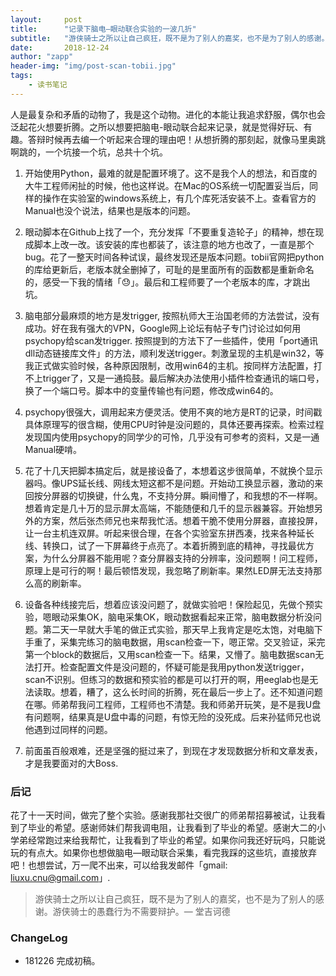 ```yaml
---
layout:     post
title:      "记录下脑电—眼动联合实验的一波几折"
subtitle:   "游侠骑士之所以让自己疯狂，既不是为了别人的嘉奖，也不是为了别人的感谢。游侠骑士的愚蠢行为不需要辩护。"
date:       2018-12-24
author: "zapp"
header-img: "img/post-scan-tobii.jpg"
tags:
    - 读书笔记
---
```


人是最复杂和矛盾的动物了，我是这个动物。进化的本能让我追求舒服，偶尔也会泛起花火想要折腾。之所以想要把脑电-眼动联合起来记录，就是觉得好玩、有趣。答辩时候再去编一个听起来合理的理由吧！从想折腾的那刻起，就像马里奥跳啊跳的，一个坑接一个坑，总共十个坑。

1. 开始使用Python，最难的就是配置环境了。这不是我个人的想法，和百度的大牛工程师闲扯的时候，他也这样说。在Mac的OS系统一切配置妥当后，同样的操作在实验室的windows系统上，有几个库死活安装不上。查看官方的Manual也没个说法，结果也是版本的问题。

2. 眼动脚本在Github上找了一个，充分发挥「不要重复造轮子」的精神，想在现成脚本上改一改。该安装的库也都装了，该注意的地方也改了，一直是那个bug。花了一整天时间各种试误，最终发现还是版本问题。tobii官网把python的库给更新后，老版本就全删掉了，可耻的是里面所有的函数都是重新命名的，感受一下我的情绪「😓」。最后和工程师要了一个老版本的库，才跳出坑。

3. 脑电部分最麻烦的地方是发trigger, 按照杭师大王治国老师的方法尝试，没有成功。好在我有强大的VPN，Google网上论坛有帖子专门讨论过如何用psychopy给scan发trigger. 按照提到的方法下了一些插件，使用「port通讯dll动态链接库文件」的方法，顺利发送trigger。刺激呈现的主机是win32，等我正式做实验时候，各种原因限制，改用win64的主机。按同样方法配置，打不上trigger了，又是一通捣鼓。最后解决办法使用小插件检查通讯的端口号，换了一个端口号。脚本中的变量传输也有问题，修改成win64的。

4. psychopy很强大，调用起来方便灵活。使用不爽的地方是RT的记录，时间戳具体原理写的很含糊，使用CPU时钟是没问题的，具体还要再探索。检索过程发现国内使用psychopy的同学少的可怜，几乎没有可参考的资料，又是一通Manual硬啃。

5. 花了十几天把脚本搞定后，就是接设备了，本想着这步很简单，不就换个显示器吗。像UPS延长线、网线太短这都不是问题。开始动工换显示器，激动的来回按分屏器的切换键，什么鬼，不支持分屏。瞬间懵了，和我想的不一样啊。想着肯定是几十万的显示屏太高端，不能随便和几千的显示器兼容。开始想另外的方案，然后张杰师兄也来帮我忙活。想着干脆不使用分屏器，直接投屏，让一台主机连双屏。听起来很合理，在各个实验室东拼西凑，找来各种延长线、转换口，试了一下屏幕终于点亮了。本着折腾到底的精神，寻找最优方案，为什么分屏器不能用呢？查分屏器支持的分辨率，没问题啊！问工程师，原理上是可行的啊！最后顿悟发现，我忽略了刷新率。果然LED屏无法支持那么高的刷新率。

6. 设备各种线接完后，想着应该没问题了，就做实验吧！保险起见，先做个预实验，嗯眼动采集OK，脑电采集OK，眼动数据看起来正常，脑电数据分析没问题。第二天一早就大手笔的做正式实验，那天早上我肯定是吃太饱，对电脑下手重了，采集完练习的脑电数据，用scan检查一下，嗯正常。交叉验证，采完第一个block的数据后，又用scan检查一下。结果，又懵了。脑电数据scan无法打开。检查配置文件是没问题的，怀疑可能是我用python发送trigger，scan不识别。但练习的数据和预实验的都是可以打开的啊，用eeglab也是无法读取。想着，糟了，这么长时间的折腾，死在最后一步上了。还不知道问题在哪。师弟帮我问工程师，工程师也不清楚。我和师弟开玩笑，是不是我U盘有问题啊，结果真是U盘中毒的问题，有惊无险的没死成。后来孙猛师兄也说他遇到过同样的问题。

7. 前面虽百般艰难，还是坚强的挺过来了，到现在才发现数据分析和文章发表，才是我要面对的大Boss.


### 后记

花了十一天时间，做完了整个实验。感谢我那社交很广的师弟帮招募被试，让我看到了毕业的希望。感谢师妹们帮我调电阻，让我看到了毕业的希望。感谢大二的小学弟经常跑过来给我帮忙，让我看到了毕业的希望。如果你问我还好玩吗，只能说玩的有点大。如果你也想做脑电—眼动联合采集，看完我踩的这些坑，直接放弃吧！也想尝试，万一爬不出来，可以给我发邮件「gmail: liuxu.cnu@gmail.com」.

> 游侠骑士之所以让自己疯狂，既不是为了别人的嘉奖，也不是为了别人的感谢。游侠骑士的愚蠢行为不需要辩护。— 堂吉诃德

### ChangeLog 

* 181226 完成初稿。






